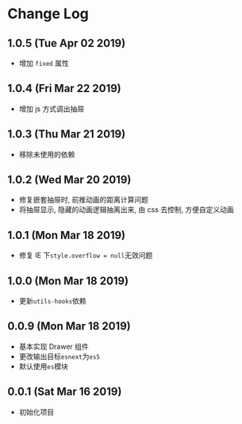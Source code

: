 # Change Log

## 1.0.5 (Tue Apr 02 2019)

-   增加 `fixed` 属性

## 1.0.4 (Fri Mar 22 2019)

-   增加 js 方式调出抽屉

## 1.0.3 (Thu Mar 21 2019)

-   移除未使用的依赖

## 1.0.2 (Wed Mar 20 2019)

-   修复嵌套抽屉时, 前推动画的距离计算问题
-   将抽屉显示, 隐藏的动画逻辑抽离出来, 由 css 去控制, 方便自定义动画

## 1.0.1 (Mon Mar 18 2019)

-   修复 IE 下`style.overflow = null`无效问题

## 1.0.0 (Mon Mar 18 2019)

-   更新`utils-hooks`依赖

## 0.0.9 (Mon Mar 18 2019)

-   基本实现 Drawer 组件
-   更改输出目标`esnext`为`es5`
-   默认使用`es`模块

## 0.0.1 (Sat Mar 16 2019)

-   初始化项目
